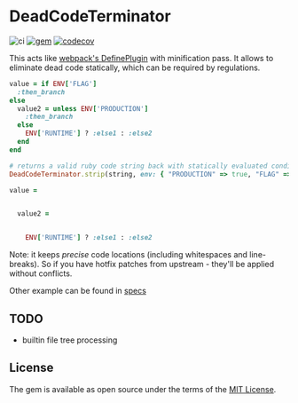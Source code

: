 # DeadCodeTerminator

![ci](https://github.com/razum2um/dead_code_terminator/actions/workflows/main.yml/badge.svg)
[![gem](https://badge.fury.io/rb/dead_code_terminator.svg)](https://rubygems.org/gems/dead_code_terminator)
[![codecov](https://codecov.io/gh/razum2um/dead_code_terminator/branch/master/graph/badge.svg)](https://app.codecov.io/gh/razum2um/dead_code_terminator)

This acts like [webpack's DefinePlugin](https://webpack.js.org/plugins/define-plugin/) with minification pass. It allows to eliminate dead code statically, which can be required by regulations.

```ruby
value = if ENV['FLAG']
  :then_branch
else
  value2 = unless ENV['PRODUCTION']
    :then_branch
  else
    ENV['RUNTIME'] ? :else1 : :else2
  end
end
```

```ruby
# returns a valid ruby code string back with statically evaluated conditions
DeadCodeTerminator.strip(string, env: { "PRODUCTION" => true, "FLAG" => false })
```

```ruby
value = 


  value2 = 


    ENV['RUNTIME'] ? :else1 : :else2
```

Note: it keeps *precise* code locations (including whitespaces and line-breaks).
So if you have hotfix patches from upstream - they'll be applied without conflicts.

Other example can be found in [specs](https://github.com/razum2um/dead_code_terminator/blob/master/spec/dead_code_terminator_spec.rb)

## TODO

- builtin file tree processing
## License

The gem is available as open source under the terms of the [MIT License](https://opensource.org/licenses/MIT).
